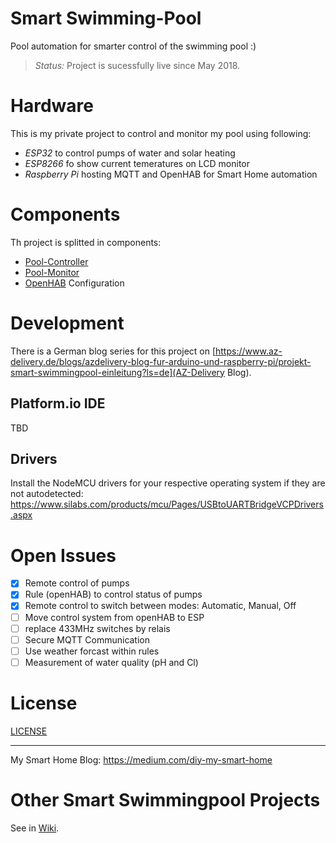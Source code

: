 # Smart Swimming-Pool

Pool automation for smarter control of the swimming pool :)

> *Status:* Project is sucessfully live since May 2018.

# Hardware

This is my private project to control and monitor my pool using following:

* _ESP32_ to control pumps of water and solar heating
* _ESP8266_ fo show current temeratures on LCD monitor
* _Raspberry Pi_ hosting MQTT and OpenHAB for Smart Home automation

# Components

Th project is splitted in components:

* [Pool-Controller](Pool-Controller)
* [Pool-Monitor](Pool-Monitor)
* [OpenHAB](OpenHAB) Configuration

# Development

There is a German blog series for this project on [https://www.az-delivery.de/blogs/azdelivery-blog-fur-arduino-und-raspberry-pi/projekt-smart-swimmingpool-einleitung?ls=de](AZ-Delivery Blog).

## Platform.io IDE

TBD

## Drivers
Install the NodeMCU drivers for your respective operating system if they are not autodetected: https://www.silabs.com/products/mcu/Pages/USBtoUARTBridgeVCPDrivers.aspx

# Open Issues
- [x] Remote control of pumps
- [x] Rule (openHAB) to control status of pumps
- [x] Remote control to switch between modes: Automatic, Manual, Off
- [ ] Move control system from openHAB to ESP
- [ ] replace 433MHz switches by relais
- [ ] Secure MQTT Communication
- [ ] Use weather forcast within rules
- [ ] Measurement of water quality (pH and Cl)

# License

[LICENSE](LICENSE)

---

My Smart Home Blog: https://medium.com/diy-my-smart-home 


# Other Smart Swimmingpool Projects

See in [Wiki](https://github.com/stritti/smart-swimming-pool/wiki/Resources).
